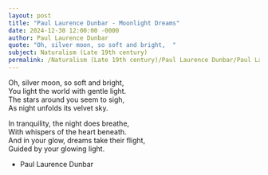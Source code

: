 ```yaml
---
layout: post
title: "Paul Laurence Dunbar - Moonlight Dreams"
date: 2024-12-30 12:00:00 -0000
author: Paul Laurence Dunbar
quote: "Oh, silver moon, so soft and bright,  "
subject: Naturalism (Late 19th century)
permalink: /Naturalism (Late 19th century)/Paul Laurence Dunbar/Paul Laurence Dunbar - Moonlight Dreams
---
```


Oh, silver moon, so soft and bright,  
You light the world with gentle light.  
The stars around you seem to sigh,  
As night unfolds its velvet sky.  

In tranquility, the night does breathe,  
With whispers of the heart beneath.  
And in your glow, dreams take their flight,  
Guided by your glowing light.

- Paul Laurence Dunbar
